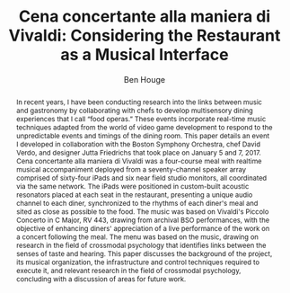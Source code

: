 --- 
  title: "Cena concertante alla maniera di Vivaldi: Considering the Restaurant as a Musical Interface" 
  abstract: "In recent years, I have been conducting research into the links between music and gastronomy by collaborating with chefs to develop multisensory dining experiences that I call “food operas.” These events incorporate real-time music techniques adapted from the world of video game development to respond to the unpredictable events and timings of the dining room. This paper details an event I developed in collaboration with the Boston Symphony Orchestra, chef David Verdo, and designer Jutta Friedrichs that took place on January 5 and 7, 2017. Cena concertante alla maniera di Vivaldi was a four-course meal with realtime musical accompaniment deployed from a seventy-channel speaker array comprised of sixty-four iPads and six near field studio monitors, all coordinated via the same network. The iPads were positioned in custom-built acoustic resonators placed at each seat in the restaurant, presenting a unique audio channel to each diner, synchronized to the rhythms of each diner's meal and sited as close as possible to the food. The music was based on Vivaldi's Piccolo Concerto in C Major, RV 443, drawing from archival BSO performances, with the objective of enhancing diners' appreciation of a live performance of the work on a concert following the meal. The menu was based on the music, drawing on research in the field of crossmodal psychology that identifies links between the senses of taste and hearing. This paper discusses the background of the project, its musical organization, the infrastructure and control techniques required to execute it, and relevant research in the field of crossmodal psychology, concluding with a discussion of areas for future work." 
  address: "Berlin" 
  author: "Ben Houge" 
  booktitle: "Proceedings of the International Web Audio Conference" 
  editor: "Jan Monschke, Christoph Guttandin, Norbert Schnell, Thomas Jenkinson, Jack Schaedler" 
  month: "Proceedings of the International Web Audio Conference"
  pages: "" 
  publisher: "TU Berlin" 
  series: "WAC '18"
  type: "Paper"  
  year: "2018" 
  id: "2018_6" 
  tags: year2018 
  pdflink: /_data/papers/pdf/2018/2018_6.pdf
  ISSN: 2663-5844
---